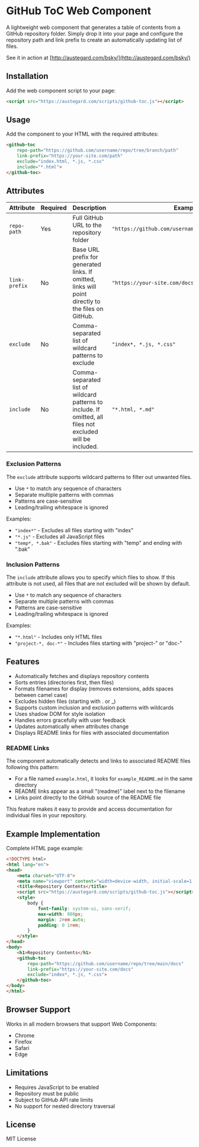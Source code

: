 # GitHub ToC Web Component

A lightweight web component that generates a table of contents from a GitHub repository folder. Simply drop it into your page and configure the repository path and link prefix to create an automatically updating list of files.

See it in action at [http://austegard.com/bsky/](http://austegard.com/bsky/)

## Installation

Add the web component script to your page:

```html
<script src="https://austegard.com/scripts/github-toc.js"></script>
```

## Usage

Add the component to your HTML with the required attributes:

```html
<github-toc 
    repo-path="https://github.com/username/repo/tree/branch/path"
    link-prefix="https://your-site.com/path"
    exclude="index.html, *.js, *.css"
    include="*.html">
</github-toc>
```

## Attributes

| Attribute | Required | Description | Example |
|-----------|----------|-------------|---------|
| `repo-path` | Yes | Full GitHub URL to the repository folder | `"https://github.com/username/repo/tree/main/docs"` |
| `link-prefix` | No | Base URL prefix for generated links. If omitted, links will point directly to the files on GitHub. | `"https://your-site.com/docs"` |
| `exclude` | No | Comma-separated list of wildcard patterns to exclude | `"index*, *.js, *.css"` |
| `include` | No | Comma-separated list of wildcard patterns to include. If omitted, all files not excluded will be included. | `"*.html, *.md"` |

### Exclusion Patterns

The `exclude` attribute supports wildcard patterns to filter out unwanted files.
- Use `*` to match any sequence of characters
- Separate multiple patterns with commas
- Patterns are case-sensitive
- Leading/trailing whitespace is ignored

Examples:
- `"index*"` - Excludes all files starting with "index"
- `"*.js"` - Excludes all JavaScript files
- `"temp*, *.bak"` - Excludes files starting with "temp" and ending with ".bak"

### Inclusion Patterns

The `include` attribute allows you to specify which files to show. If this attribute is not used, all files that are not excluded will be shown by default.
- Use `*` to match any sequence of characters
- Separate multiple patterns with commas
- Patterns are case-sensitive
- Leading/trailing whitespace is ignored

Examples:
- `"*.html"` - Includes only HTML files
- `"project-*, doc-*"` - Includes files starting with "project-" or "doc-"

## Features

- Automatically fetches and displays repository contents
- Sorts entries (directories first, then files)
- Formats filenames for display (removes extensions, adds spaces between camel case)
- Excludes hidden files (starting with . or _)
- Supports custom inclusion and exclusion patterns with wildcards
- Uses shadow DOM for style isolation
- Handles errors gracefully with user feedback
- Updates automatically when attributes change
- Displays README links for files with associated documentation

### README Links

The component automatically detects and links to associated README files following this pattern:
- For a file named `example.html`, it looks for `example_README.md` in the same directory
- README links appear as a small "(readme)" label next to the filename
- Links point directly to the GitHub source of the README file

This feature makes it easy to provide and access documentation for individual files in your repository.

## Example Implementation

Complete HTML page example:

```html
<!DOCTYPE html>
<html lang="en">
<head>
    <meta charset="UTF-8">
    <meta name="viewport" content="width=device-width, initial-scale=1.0">
    <title>Repository Contents</title>
    <script src="https://austegard.com/scripts/github-toc.js"></script>
    <style>
        body {
            font-family: system-ui, sans-serif;
            max-width: 800px;
            margin: 2rem auto;
            padding: 0 1rem;
        }
    </style>
</head>
<body>
    <h1>Repository Contents</h1>
    <github-toc 
        repo-path="https://github.com/username/repo/tree/main/docs"
        link-prefix="https://your-site.com/docs"
        exclude="index*, *.js, *.css">
    </github-toc>
</body>
</html>
```

## Browser Support

Works in all modern browsers that support Web Components:
- Chrome
- Firefox
- Safari
- Edge

## Limitations

- Requires JavaScript to be enabled
- Repository must be public
- Subject to GitHub API rate limits
- No support for nested directory traversal

## License

MIT License
